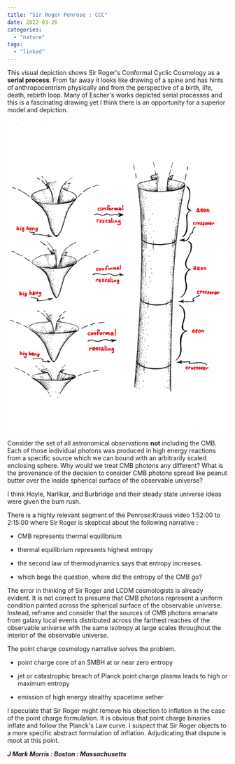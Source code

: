 ```yaml
---
title: "Sir Roger Penrose : CCC"
date: 2022-03-26
categories: 
  - "nature"
tags: 
  - "linked"
---
```

This visual depiction shows Sir Roger's Conformal Cyclic Cosmology as a **serial process**. From far away it looks like drawing of a spine and has hints of anthropocentrism physically and from the perspective of a birth, life, death, rebirth loop. Many of Escher's works depicted serial processes and this is a fascinating drawing yet I think there is an opportunity for a superior model and depiction.

![](images/image-28.png)

Consider the set of all astronomical observations **not** including the CMB. Each of those individual photons was produced in high energy reactions from a specific source which we can bound with an arbitrarily scaled enclosing sphere. Why would we treat CMB photons any different? What is the provenance of the decision to consider CMB photons spread like peanut butter over the inside spherical surface of the observable universe?

I think Hoyle, Narlikar, and Burbridge and their steady state universe ideas were given the bum rush. 




There is a highly relevant segment of the Penrose:Krauss video 1:52:00 to 2:15:00 where Sir Roger is skeptical about the following narrative :

- CMB represents thermal equilibrium

- thermal equilibrium represents highest entropy

- the second law of thermodynamics says that entropy increases.

- which begs the question, where did the entropy of the CMB go?

The error in thinking of Sir Roger and LCDM cosmologists is already evident. It is not correct to presume that CMB photons represent a uniform condition painted across the spherical surface of the observable universe. Instead, reframe and consider that the sources of CMB photons emanate from galaxy local events distributed across the farthest reaches of the observable universe with the same isotropy at large scales throughout the interior of the observable universe.

The point charge cosmology narrative solves the problem.

- point charge core of an SMBH at or near zero entropy

- jet or catastrophic breach of Planck point charge plasma leads to high or maximum entropy

- emission of high energy stealthy spacetime aether

I speculate that Sir Roger might remove his objection to inflation in the case of the point charge formulation. It is obvious that point charge binaries inflate and follow the Planck's Law curve. I suspect that Sir Roger objects to a more specific abstract formulation of inflation. Adjudicating that dispute is moot at this point.

**_J Mark Morris : Boston : Massachusetts_**
